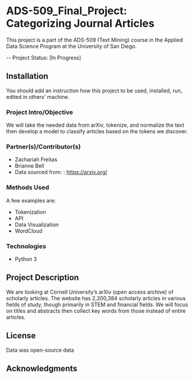 # ADS-509_Final_Project: Categorizing Journal Articles

This project is a part of the ADS-509 (Text Mining) course in the Applied Data Science Program at the University of San Diego. 

-- Project Status: [In Progress]

## Installation
You should add an instruction how this project to be used, installed, run, edited in others’ machine.

### Project Intro/Objective
We will take the needed data from arXiv, tokenize, and normalize the text then develop a model to classify articles based on the tokens we discover.  

### Partner(s)/Contributor(s)  
*	Zachariah Freitas 
*	Brianne Bell 
*	Data sourced from: : https://arxiv.org/  

### Methods Used
A few examples are:
*	Tokenization
*	API	
*	Data Visualization
  * WordCloud


### Technologies
*	Python 3


## Project Description
We are looking at Cornell University’s arXiv (open access archive) of scholarly articles. The website has 2,200,384 scholarly articles in various fields of study, though primarily in STEM and financial fields. We will focus on titles and abstracts then collect key words from those instead of entire articles.  

## License
Data was open-source data

## Acknowledgments
